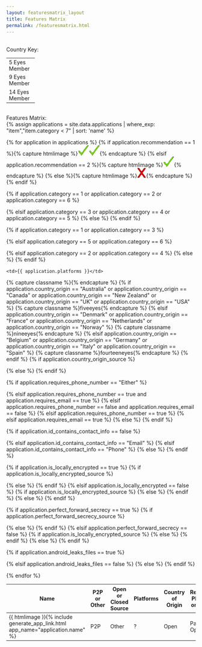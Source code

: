 ```yaml
---
layout: featuresmatrix_layout
title: Features Matrix
permalink: /featuresmatrix.html
---
```


<br>
Country Key:
<table style="width:15%">
	<tr><td class="fiveeyes">5 Eyes Member</td></tr>
	<tr><td class="nineeyes">9 Eyes Member</td></tr>
	<tr><td class="fourteeneyes">14 Eyes Member</td></tr>
</table>
<br>
Features Matrix:
<br>
{% assign applications = site.data.applications | where_exp: "item","item.category < 7" | sort: 'name' %}
<table id="featurestable">
<thead><tr>
<th>Name</th>
<th>P2P or Other</th>
<th>Open or Closed Source</th>
<th width="15%">Platforms</th>
<th>Country of Origin</th>
<th>Requires Phone# or Email</th>
<th>ID contains personal info</th>
<th>Locally Encrypted Data</th>
<th>Uses Perfect Forward Secrecy</th>
<th>Android leaks files</th>
</tr></thead>
<tbody>

{% for application in applications %}
{% if application.recommendation == 1 %}{% capture htmlimage %}<img src="images/checkmark.gif"><img src="images/checkmark.gif">{% endcapture %}
{% elsif application.recommendation == 2 %}{% capture htmlimage %}<img src="images/checkmark.gif">{% endcapture %}
{% else %}{% capture htmlimage %}<img src="images/x.gif">{% endcapture %}
{% endif %}
<tr>
	<td>{{ htmlimage }}{% include generate_app_link.html app_name="application.name" %}</td>

{% if application.category == 1 or application.category == 2 or application.category == 6 %}
	<td>P2P</td>
{% elsif application.category == 3 or application.category == 4 or application.category == 5 %}
	<td>Other</td>
{% else %}
	<td>?</td>
{% endif %}
	
{% if application.category == 1 or application.category == 3 %}
	<td>Open</td>
{% elsif application.category == 5 or application.category == 6 %}
  <td>Partially Open</td>
{% elsif application.category == 2 or application.category == 4 %}
	<td>Closed</td>
{% else %}
	<td>?</td>
{% endif %}

	<td>{{ application.platforms }}</td>

{% capture classname %}{% endcapture %}
{% if application.country_origin == "Australia"
	or application.country_origin == "Canada"
	or application.country_origin == "New Zealand"
	or application.country_origin == "UK"
	or application.country_origin == "USA" %}
	{% capture classname %}fiveeyes{% endcapture %}
{% elsif application.country_origin == "Denmark"
	or application.country_origin == "France"
	or application.country_origin == "Netherlands"
	or application.country_origin == "Norway" %}
	{% capture classname %}nineeyes{% endcapture %}
{% elsif application.country_origin == "Belgium"
	or application.country_origin == "Germany"
	or application.country_origin == "Italy"
	or application.country_origin == "Spain" %}
	{% capture classname %}fourteeneyes{% endcapture %}
{% endif %}
{% if application.country_origin_source %}
  <td class="{{ classname }}"><a href="{{ application.country_origin_source }}">{{ application.country_origin }}</a></td>
{% else %}
	<td class="{{ classname }}">{{ application.country_origin }}</td>
{% endif %}

{% if application.requires_phone_number == "Either" %}
	<td bgcolor="red">Phone or Email</td>
{% elsif application.requires_phone_number == true and application.requires_email == true %}
	<td bgcolor="red">Phone and Email</td>
{% elsif application.requires_phone_number == false and application.requires_email == false %}
	<td bgcolor="green">No</td>
{% elsif application.requires_phone_number == true %}
	<td bgcolor="red">Phone</td>
{% elsif application.requires_email == true %}
	<td bgcolor="red">Email</td>
{% else %}
	<td>{{ application.requires_phone_number }}</td>
{% endif %}

{% if application.id_contains_contact_info == false %}
	<td bgcolor="green">No</td>
{% elsif application.id_contains_contact_info == "Email" %}
	<td bgcolor="red">Email</td>
{% elsif application.id_contains_contact_info == "Phone" %}
	<td bgcolor="red">Phone</td>
{% else %}
	<td>{{ application.id_contains_contact_info }}</td>
{% endif %}

{% if application.is_locally_encrypted == true %}
  {% if application.is_locally_encrypted_source %}
	<td bgcolor="green"><a href="{{ application.is_locally_encrypted_source }}">Yes</a></td>
	{% else %}
	<td bgcolor="green">Yes</td>
	{% endif %}
{% elsif application.is_locally_encrypted == false %}
  {% if application.is_locally_encrypted_source %}
	<td bgcolor="red"><a href="{{ application.is_locally_encrypted_source }}">No</a></td>
	{% else %}
	<td bgcolor="red">No</td>
	{% endif %}
{% else %}
	<td>{{ application.is_locally_encrypted }}</td>
{% endif %}

{% if application.perfect_forward_secrecy == true %}
  {% if application.perfect_forward_secrecy_source %}
	<td bgcolor="green"><a href="{{ application.perfect_forward_secrecy_source }}">Yes</a></td>
	{% else %}
	<td bgcolor="green">Yes</td>
	{% endif %}
{% elsif application.perfect_forward_secrecy == false %}
  {% if application.is_locally_encrypted_source %}
	<td bgcolor="red"><a href="{{ application.perfect_forward_secrecy_source }}">No</a></td>
	{% else %}
	<td bgcolor="red">No</td>
	{% endif %}
{% else %}
	<td>{{ application.perfect_forward_secrecy }}</td>
{% endif %}

{% if application.android_leaks_files == true %}
	<td bgcolor="red">Yes</td>
{% elsif application.android_leaks_files == false %}
	<td bgcolor="green">No</td>
{% else %}
	<td>{{ application.android_leaks_files }}</td>
{% endif %}

</tr>
{% endfor %}
</tbody>
</table>
<script language="javascript" type="text/javascript">  
    var tableFilters = {
        col_0: "none",
        col_1: "select",
        col_2: "select",
        col_3: "none",
        col_4: "select",
        col_5: "select",
        col_6: "select",
        col_7: "select",
        col_8: "select",
        col_9: "select"
    }  
    var tf01 = setFilterGrid("featurestable",1,tableFilters);  
</script> 

<!--Page updated {{ page.date }}-->
<br>
